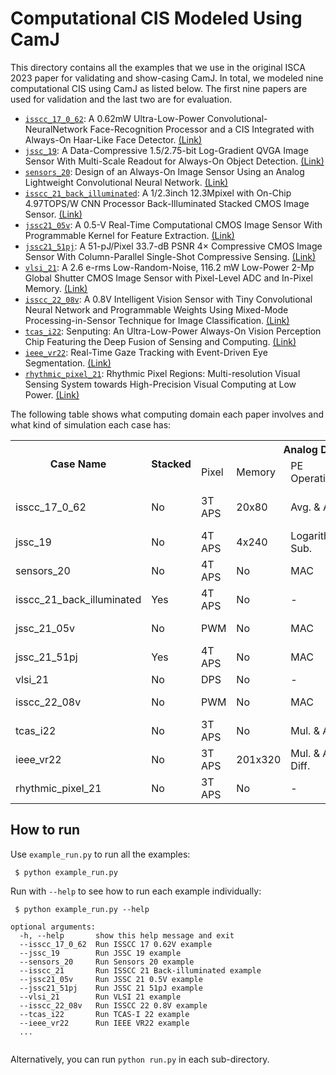 # Computational CIS Modeled Using CamJ

This directory contains all the examples that we use in the original ISCA 2023 paper for validating and show-casing CamJ. In total, we modeled nine computational CIS using CamJ as listed below. The first nine papers are used for validation and the last two are for evaluation.

* [`isscc_17_0_62`](https://github.com/horizon-research/CamJ/tree/main/examples/isscc_17_0_62):  A 0.62mW Ultra-Low-Power Convolutional-NeuralNetwork Face-Recognition Processor and a CIS Integrated with Always-On Haar-Like Face Detector. [(Link)](https://ieeexplore.ieee.org/abstract/document/7870354)
* [`jssc_19`](https://github.com/horizon-research/CamJ/tree/main/examples/jssc_19):  A Data-Compressive 1.5/2.75-bit Log-Gradient QVGA Image Sensor With Multi-Scale Readout for Always-On Object Detection. [(Link)](https://ieeexplore.ieee.org/document/8844721)
* [`sensors_20`](https://github.com/horizon-research/CamJ/tree/main/examples/sensors_20):  Design of an Always-On Image Sensor Using an Analog Lightweight Convolutional Neural Network. [(Link)](https://www.mdpi.com/1424-8220/20/11/3101)
* [`isscc_21_back_illuminated`](https://github.com/horizon-research/CamJ/tree/main/examples/isscc_21_back_illuminated): A 1/2.3inch 12.3Mpixel with On-Chip 4.97TOPS/W CNN Processor Back-Illuminated Stacked CMOS Image Sensor. [(Link)](https://ieeexplore.ieee.org/document/9365965)
* [`jssc21_05v`](https://github.com/horizon-research/CamJ/tree/main/examples/jssc21_05v): A 0.5-V Real-Time Computational CMOS Image Sensor With Programmable Kernel for Feature Extraction. [(Link)](https://ieeexplore.ieee.org/document/9250500)
* [`jssc21_51pj`](https://github.com/horizon-research/CamJ/tree/main/examples/jssc21_51pj): A 51-pJ/Pixel 33.7-dB PSNR 4× Compressive CMOS Image Sensor With Column-Parallel Single-Shot Compressive Sensing. [(Link)](https://ieeexplore.ieee.org/document/9424987)
* [`vlsi_21`](https://github.com/horizon-research/CamJ/tree/main/examples/vlsi_21): A 2.6 e-rms Low-Random-Noise, 116.2 mW Low-Power 2-Mp Global Shutter CMOS Image Sensor with Pixel-Level ADC and In-Pixel Memory. [(Link)](https://ieeexplore.ieee.org/document/9492357)
* [`isscc_22_08v`](https://github.com/horizon-research/CamJ/tree/main/examples/isscc_22_08v): A 0.8V Intelligent Vision Sensor with Tiny Convolutional Neural Network and Programmable Weights Using Mixed-Mode Processing-in-Sensor Technique for Image Classification. [(Link)](https://ieeexplore.ieee.org/document/9731675)
* [`tcas_i22`](https://github.com/horizon-research/CamJ/tree/main/examples/tcas_i22): Senputing: An Ultra-Low-Power Always-On Vision Perception Chip Featuring the Deep Fusion of Sensing and Computing. [(Link)](https://ieeexplore.ieee.org/document/9464962)
* [`ieee_vr22`](https://github.com/horizon-research/CamJ/tree/main/examples/ieee_vr22): Real-Time Gaze Tracking with Event-Driven Eye Segmentation. [(Link)](https://arxiv.org/abs/2201.07367)
* [`rhythmic_pixel_21`](https://github.com/horizon-research/CamJ/tree/main/examples/rhythmic_pixel_21): Rhythmic Pixel Regions: Multi-resolution Visual Sensing System
towards High-Precision Visual Computing at Low Power. [(Link)](https://meteor.ame.asu.edu/publications/asplos21_rhythmic_pixel_regions.pdf)

The following table shows what computing domain each paper involves and what kind of simulation each
case has:

<table>
    <tr>
        <th rowspan="2">Case Name</th>
        <th rowspan="2">Stacked</th>
        <th align="center" colspan="5">Analog Domain</td>
        <th align="center" colspan="2">Digital Domain</td>
    </tr>
    <tr>
        <td>Pixel</td>
        <td>Memory</td>
        <td>PE Operation</td>
        <td>PE Position</td>
        <td>Op Domain</td>
        <td>Memory</td>
        <td>PE Size</td>
    </tr>
    <tr>
        <td>isscc_17_0_62</td>
        <td>No</td>
        <td>3T APS</td>
        <td>20x80</td>
        <td>Avg. & Add</td>
        <td>Column & Chip</td>
        <td>Charge & Voltage</td>
        <td>160KB</td>
        <td>4x4x64</td>
    </tr>
    <tr>
        <td>jssc_19</td>
        <td>No</td>
        <td>4T APS</td>
        <td>4x240</td>
        <td>Logarithmic Sub.</td>
        <td>Column</td>
        <td>Voltage</td>
        <td>-</td>
        <td>-</td>
    </tr>
    <tr>
        <td>sensors_20</td>
        <td>No</td>
        <td>4T APS</td>
        <td>No</td>
        <td>MAC</td>
        <td>Column</td>
        <td>Voltage</td>
        <td>-</td>
        <td>-</td>
    </tr>
    <tr>
        <td>isscc_21_back_illuminated</td>
        <td>Yes</td>
        <td>4T APS</td>
        <td>No</td>
        <td>-</td>
        <td>-</td>
        <td>-</td>
        <td>8MB</td>
        <td>1x2304</td>
    </tr>
    <tr>
        <td>jssc_21_05v</td>
        <td>No</td>
        <td>PWM</td>
        <td>No</td>
        <td>MAC</td>
        <td>Column</td>
        <td>Time & Current</td>
        <td>-</td>
        <td>-</td>
    </tr>
    <tr>
        <td>jssc_21_51pj</td>
        <td>Yes</td>
        <td>4T APS</td>
        <td>No</td>
        <td>MAC</td>
        <td>Column</td>
        <td>Charge</td>
        <td>-</td>
        <td>-</td>
    </tr>
    <tr>
        <td>vlsi_21</td>
        <td>No</td>
        <td>DPS</td>
        <td>No</td>
        <td>-</td>
        <td>-</td>
        <td>-</td>
        <td>6MB</td>
        <td>-</td>
    </tr>
    <tr>
        <td>isscc_22_08v</td>
        <td>No</td>
        <td>PWM</td>
        <td>No</td>
        <td>MAC</td>
        <td>Column</td>
        <td>Time & Current</td>
        <td>256B</td>
        <td>1</td>
    </tr>
    <tr>
        <td>tcas_i22</td>
        <td>No</td>
        <td>3T APS</td>
        <td>No</td>
        <td>Mul. & Add</td>
        <td>Pixel & Chip</td>
        <td>Current</td>
        <td>-</td>
        <td>-</td>
    </tr>
    <tr>
        <td>ieee_vr22</td>
        <td>No</td>
        <td>3T APS</td>
        <td>201x320</td>
        <td>Mul. & Abs. Diff.</td>
        <td>Column</td>
        <td>Voltage</td>
        <td>64K</td>
        <td>16x16</td>
    </tr>
    <tr>
        <td>rhythmic_pixel_21</td>
        <td>No</td>
        <td>3T APS</td>
        <td>No</td>
        <td>-</td>
        <td>-</td>
        <td>-</td>
        <td>2560B</td>
        <td>1x16</td>
    </tr>
</table>

## How to run

Use `example_run.py` to run all the examples:
```
 $ python example_run.py
```

Run with `--help` to see how to run each example individually:
```
 $ python example_run.py --help

optional arguments:
  -h, --help       show this help message and exit
  --isscc_17_0_62  Run ISSCC 17 0.62V example
  --jssc_19        Run JSSC 19 example
  --sensors_20     Run Sensors 20 example
  --isscc_21       Run ISSCC 21 Back-illuminated example
  --jssc21_05v     Run JSSC 21 0.5V example
  --jssc21_51pj    Run JSSC 21 51pJ example
  --vlsi_21        Run VLSI 21 example
  --isscc_22_08v   Run ISSCC 22 0.8V example
  --tcas_i22       Run TCAS-I 22 example
  --ieee_vr22      Run IEEE VR22 example
  ...
  
```

Alternatively, you can run `python run.py` in each sub-directory.
